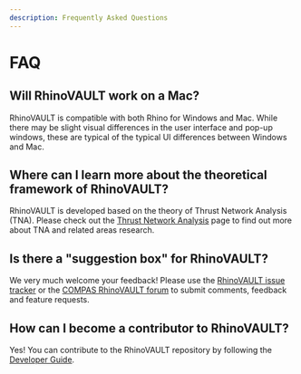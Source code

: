 ```yaml
---
description: Frequently Asked Questions
---
```


# FAQ

## Will RhinoVAULT work on a Mac?

RhinoVAULT is compatible with both Rhino for Windows and Mac. While there may be slight visual differences in the user interface and pop-up windows, these are typical of the typical UI differences between Windows and Mac.

## Where can I learn more about the theoretical framework of RhinoVAULT?

RhinoVAULT is developed based on the theory of Thrust Network Analysis (TNA). Please check out the [Thrust Network Analysis](../theoretical-background/tna.md) page to find out more about TNA and related areas research.

## Is there a "suggestion box" for RhinoVAULT?

We very much welcome your feedback! Please use the [RhinoVAULT issue tracker](https://github.com/BlockResearchGroup/compas-RV/issues) or the [COMPAS RhinoVAULT forum](https://forum.compas-framework.org/c/rhinovault/47) to submit comments, feedback and feature requests.

## How can I become a contributor to RhinoVAULT?

Yes! You can contribute to the RhinoVAULT repository by following the  [Developer Guide](https://github.com/BlockResearchGroup/compas-RV/wiki/Developer-Guide).
